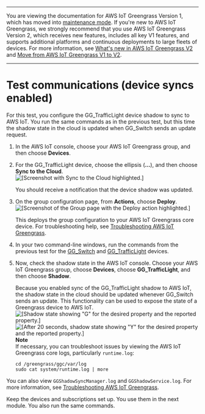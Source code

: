 --------

You are viewing the documentation for AWS IoT Greengrass Version 1, which has moved into [maintenance mode](https://docs.aws.amazon.com/greengrass/v1/developerguide/maintenance-policy.html)\. If you're new to AWS IoT Greengrass, we strongly recommend that you use AWS IoT Greengrass Version 2, which receives new features, includes all key V1 features, and supports additional platforms and continuous deployments to large fleets of devices\. For more information, see [What's new in AWS IoT Greengrass V2](https://docs.aws.amazon.com/greengrass/v2/developerguide/greengrass-v2-whats-new.html) and [Move from AWS IoT Greengrass V1 to V2](https://docs.aws.amazon.com/greengrass/v2/developerguide/move-from-v1.html)\.

--------

# Test communications \(device syncs enabled\)<a name="comms-enabled"></a>

For this test, you configure the GG\_TrafficLight device shadow to sync to AWS IoT\. You run the same commands as in the previous test, but this time the shadow state in the cloud is updated when GG\_Switch sends an update request\.

1. In the AWS IoT console, choose your AWS IoT Greengrass group, and then choose **Devices**\.

1. For the GG\_TrafficLight device, choose the ellipsis \(**…**\), and then choose **Sync to the Cloud**\.  
![\[Screenshot with Sync to the Cloud highlighted.\]](http://docs.aws.amazon.com/greengrass/v1/developerguide/images/gg-get-started-087.png)

   You should receive a notification that the device shadow was updated\.

1. <a name="console-actions-deploy"></a>On the group configuration page, from **Actions**, choose **Deploy**\.  
![\[Screenshot of the Group page with the Deploy action highlighted.\]](http://docs.aws.amazon.com/greengrass/v1/developerguide/images/gg-get-started-040.png)

   This deploys the group configuration to your AWS IoT Greengrass core device\. For troubleshooting help, see [Troubleshooting AWS IoT Greengrass](gg-troubleshooting.md)\.

1. In your two command\-line windows, run the commands from the previous test for the [GG\_Switch](comms-disabled.md#run-switch-device) and [GG\_TrafficLight](comms-disabled.md#run-trafficlight-device) devices\.

1. Now, check the shadow state in the AWS IoT console\. Choose your AWS IoT Greengrass group, choose **Devices**, choose **GG\_TrafficLight**, and then choose **Shadow**\.

   Because you enabled sync of the GG\_TrafficLight shadow to AWS IoT, the shadow state in the cloud should be updated whenever GG\_Switch sends an update\. This functionality can be used to expose the state of a Greengrass device to AWS IoT\.  
![\[Shadow state showing "G" for the desired property and the reported property.\]](http://docs.aws.amazon.com/greengrass/v1/developerguide/images/gg-get-started-088.png)  
![\[After 20 seconds, shadow state showing "Y" for the desired property and the reported property.\]](http://docs.aws.amazon.com/greengrass/v1/developerguide/images/gg-get-started-089.png)
**Note**  
If necessary, you can troubleshoot issues by viewing the AWS IoT Greengrass core logs, particularly `runtime.log`:  

   ```
   cd /greengrass/ggc/var/log
   sudo cat system/runtime.log | more
   ```
 You can also view `GGShadowSyncManager.log` and `GGShadowService.log`\. For more information, see [Troubleshooting AWS IoT Greengrass](gg-troubleshooting.md)\. 

Keep the devices and subscriptions set up\. You use them in the next module\. You also run the same commands\.